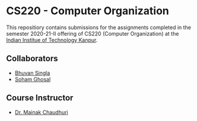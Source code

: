 # CS220 - Computer Organization

This repositiory contains submissions for the assignments completed in the semester 2020-21-II offering of CS220 (Computer Organization) at the [Indian Institue of Technology Kanpur](https://iitk.ac.in/).

## Collaborators
- [Bhuvan Singla](https://github.com/bhuvansingla)
- [Soham Ghosal](https://github.com/soham1192k)

## Course Instructor 
- [Dr. Mainak Chaudhuri](https://www.cse.iitk.ac.in/users/mainakc/)
